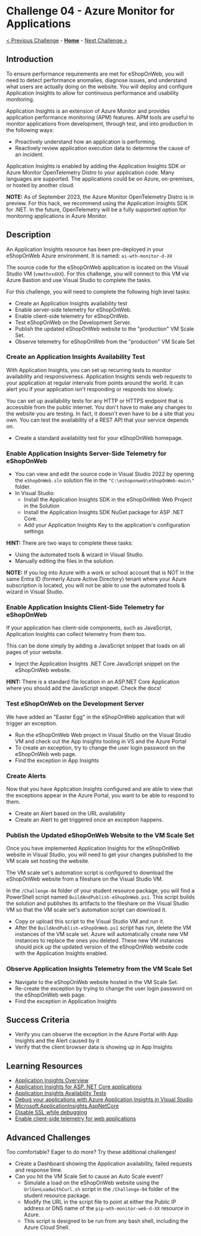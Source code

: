# Challenge 04 - Azure Monitor for Applications

[< Previous Challenge](./Challenge-03.md) - **[Home](../README.md)** - [Next Challenge >](./Challenge-05.md)

## Introduction

To ensure performance requirements are met for eShopOnWeb, you will need to detect performance anomalies, diagnose issues, and understand what users are actually doing on the website. You will deploy and configure Application Insights to allow for continuous performance and usability monitoring.

Application Insights is an extension of Azure Monitor and provides application performance monitoring (APM) features. APM tools are useful to monitor applications from development, through test, and into production in the following ways:

- Proactively understand how an application is performing.
- Reactively review application execution data to determine the cause of an incident.

Application Insights is enabled by adding the Application Insights SDK or Azure Monitor OpenTelemetry Distro to your application code. Many languages are supported. The applications could be on Azure, on-premises, or hosted by another cloud. 

**NOTE:** As of September 2023, the Azure Monitor OpenTelemetry Distro is in preview. For this hack, we recommend using the Application Insights SDK for .NET. In the future, OpenTelemetry will be a fully supported option for monitoring applications in Azure Monitor.

## Description

An Application Insights resource has been pre-deployed in your eShopOnWeb Azure environment. It is named: `ai-wth-monitor-d-XX`

The source code for the eShopOnWeb application is located on the Visual Studio VM (`vmwthvsdXX`). For this challenge, you will connect to this VM via Azure Bastion and use Visual Studio to complete the tasks. 

For this challenge, you will need to complete the following high level tasks:

- Create an Application Insights availability test
- Enable server-side telemetry for eShopOnWeb.
- Enable client-side telemetry for eShopOnWeb.
- Test eShopOnWeb on the Development Server.
- Publish the updated eShopOnWeb website to the "production" VM Scale Set.
- Observe telemetry for eShopOnWeb from the "production" VM Scale Set

### Create an Application Insights Availability Test

With Application Insights, you can set up recurring tests to monitor availability and responsiveness. Application Insights sends web requests to your application at regular intervals from points around the world. It can alert you if your application isn't responding or responds too slowly.

You can set up availability tests for any HTTP or HTTPS endpoint that is accessible from the public internet. You don't have to make any changes to the website you are testing. In fact, it doesn't even have to be a site that you own. You can test the availability of a REST API that your service depends on.

- Create a standard availability test for your eShopOnWeb homepage.

### Enable Application Insights Server-Side Telemetry for eShopOnWeb

- You can view and edit the source code in Visual Studio 2022 by opening the `eShopOnWeb.sln` solution file in the `"C:\eshoponweb\eShopOnWeb-main\"` folder.
- In Visual Studio:
  - Install the Application Insights SDK in the eShopOnWeb Web Project in the Solution
  - Install the Application Insights SDK NuGet package for ASP .NET Core. 
  - Add your Application Insights Key to the application's configuration settings

**HINT:** There are two ways to complete these tasks:
- Using the automated tools & wizard in Visual Studio.
- Manually editing the files in the solution.

**NOTE:** If you log into Azure with a work or school account that is NOT in the same Entra ID (formerly Azure Active Directory) tenant where your Azure subscription is located, you will not be able to use the automated tools & wizard in Visual Studio.

### Enable Application Insights Client-Side Telemetry for eShopOnWeb

If your application has client-side components, such as JavaScript, Application Insights can collect telemetry from them too.

This can be done simply by adding a JavaScript snippet that loads on all pages of your website.

- Inject the Application Insights .NET Core JavaScript snippet on the eShopOnWeb website.
  
**HINT:** There is a standard file location in an ASP.NET Core Application where you should add the JavaScript snippet. Check the docs!

### Test eShopOnWeb on the Development Server

We have added an "Easter Egg" in the eShopOnWeb application that will trigger an exception.
  - Run the eShopOnWeb Web project in Visual Studio on the Visual Studio VM and check out the App Insights tooling in VS and the Azure Portal
  - To create an exception, try to change the user login password on the eShopOnWeb web page.
  - Find the exception in App Insights

### Create Alerts

Now that you have Application Insights configured and are able to view that the exceptions appear in the Azure Portal, you want to be able to respond to them.

  - Create an Alert based on the URL availability
  - Create an Alert to get triggered once an exception happens.

### Publish the Updated eShopOnWeb Website to the VM Scale Set

Once you have implemented Application Insights for the eShopOnWeb website in Visual Studio, you will need to get your changes published to the VM scale set hosting the website.

The VM scale set's automation script is configured to download the eShopOnWeb website from a fileshare on the Visual Studio VM.

In the `/Challenge-04` folder of your student resource package, you will find a PowerShell script named `BuildAndPublish-eShopOnWeb.ps1`. This script builds the solution and publishes its artifacts to the fileshare on the Visual Studio VM so that the VM scale set's automation script can download it.  

- Copy or upload this script to the Visual Studio VM and run it.
- After the `BuildAndPublish-eShopOnWeb.ps1` script has run, delete the VM instances of the VM scale set.  Azure will automatically create new VM instances to replace the ones you deleted.  These new VM instances should pick up the updated version of the eShopOnWeb website code with the Application Insights enabled.

### Observe Application Insights Telemetry from the VM Scale Set

- Navigate to the eShopOnWeb website hosted in the VM Scale Set.
- Re-create the exception by trying to change the user login password on the eShopOnWeb web page.
- Find the exception in Application Insights

## Success Criteria

- Verify you can observe the exception in the Azure Portal with App Insights and the Alert caused by it
- Verify that the client browser data is showing up in App Insights

## Learning Resources

- [Application Insights Overview](https://learn.microsoft.com/en-us/azure/azure-monitor/app/app-insights-overview)
- [Application Insights for ASP. NET Core applications](https://learn.microsoft.com/en-us/azure/azure-monitor/app/asp-net-core?tabs=netcorenew%2Cnetcore6)
- [Application Insights Availability Tests](https://learn.microsoft.com/en-us/azure/azure-monitor/app/availability-overview)
- [Debug your applications with Azure Application Insights in Visual Studio](https://docs.microsoft.com/en-us/azure/azure-monitor/app/visual-studio)
- [Microsoft.ApplicationInsights.AspNetCore](https://www.nuget.org/packages/Microsoft.ApplicationInsights.AspNetCore)
- [Disable SSL while debugging](https://codetolive.in/ide/how-to-disable-https-or-ssl-in-visual-studio-2019-for-web-project/)
- [Enable client-side telemetry for web applications](https://learn.microsoft.com/en-us/azure/azure-monitor/app/asp-net-core?tabs=netcorenew%2Cnetcore6#enable-client-side-telemetry-for-web-applications)
 
## Advanced Challenges

Too comfortable?  Eager to do more?  Try these additional challenges!

- Create a Dashboard showing the Application availability, failed requests and response time.
- Can you hit the VM Scale Set to cause an Auto Scale event?
  - Simulate a load on the eShopOnWeb website using the `UrlGenLoadwithCurl.sh` script in the `/Challenge-04` folder of the student resource package.
  - Modify the URL in the script file to point at either the Public IP address or DNS name of the `pip-wth-monitor-web-d-XX` resource in Azure.
  - This script is designed to be run from any bash shell, including the Azure Cloud Shell.

